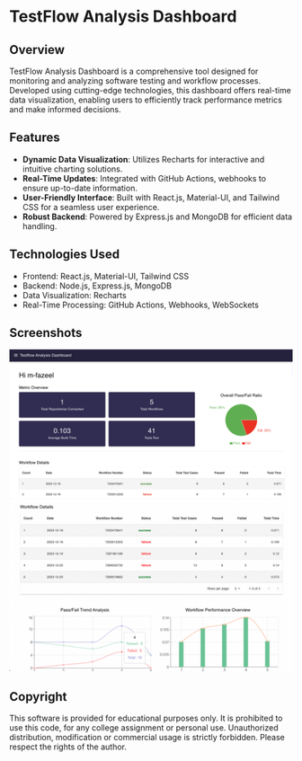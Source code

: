 
# TestFlow Analysis Dashboard

## Overview
TestFlow Analysis Dashboard is a comprehensive tool designed for monitoring and analyzing software testing and workflow processes. Developed using cutting-edge technologies, this dashboard offers real-time data visualization, enabling users to efficiently track performance metrics and make informed decisions.

## Features
- **Dynamic Data Visualization**: Utilizes Recharts for interactive and intuitive charting solutions.
- **Real-Time Updates**: Integrated with GitHub Actions, webhooks to ensure up-to-date information.
- **User-Friendly Interface**: Built with React.js, Material-UI, and Tailwind CSS for a seamless user experience.
- **Robust Backend**: Powered by Express.js and MongoDB for efficient data handling.

## Technologies Used
- Frontend: React.js, Material-UI, Tailwind CSS
- Backend: Node.js, Express.js, MongoDB
- Data Visualization: Recharts
- Real-Time Processing: GitHub Actions, Webhooks, WebSockets

## Screenshots
<!-- ss1 from frontend -->
<img src="./frontend/ss1.png" width="550"  />
<!-- ss2 from frontend -->
<img src="./frontend/ss2.png" width="550" />


## Copyright
This software is provided for educational purposes only. It is prohibited to use this code, for any college assignment or personal use. Unauthorized distribution, modification or commercial usage is strictly forbidden. Please respect the rights of the author.
